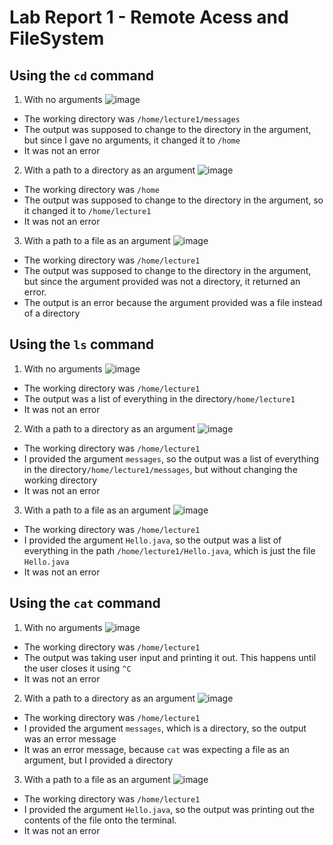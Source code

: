 # Lab Report 1  - Remote Acess and FileSystem

## Using the `cd` command

1. With no arguments
![image](https://github.com/davidluzfontes/cse15l-lab-reports/assets/149021334/0c4a86ab-642b-4323-8377-326e9b31a9f9)
- The working directory was `/home/lecture1/messages`
- The output was supposed to change to the directory in the argument, but since I gave no arguments, it changed it to `/home`
- It was not an error


2. With a path to a directory as an argument
![image](https://github.com/davidluzfontes/cse15l-lab-reports/assets/149021334/da5498f9-b998-48d5-b2e9-3104dd0e41a8)
- The working directory was `/home`
- The output was supposed to change to the directory in the argument, so it changed it to `/home/lecture1`
- It was not an error


3. With a path to a file as an argument
![image](https://github.com/davidluzfontes/cse15l-lab-reports/assets/149021334/0573cd80-f159-4bce-a391-f6e201ba48f9)
- The working directory was `/home/lecture1`
- The output was supposed to change to the directory in the argument, but since the argument provided was not a directory, it returned an error.
- The output is an error because the argument provided was a file instead of a directory



## Using the `ls` command 

1. With no arguments
![image](https://github.com/davidluzfontes/cse15l-lab-reports/assets/149021334/695551f0-a840-4883-950a-107c3a2c847f)
- The working directory was `/home/lecture1`
- The output was a list of everything in the directory`/home/lecture1`
- It was not an error


2. With a path to a directory as an argument
![image](https://github.com/davidluzfontes/cse15l-lab-reports/assets/149021334/2fd25009-d342-45a8-b58b-3df98d6de87a)
- The working directory was `/home/lecture1`
- I provided the argument `messages`, so the output was a list of everything in the directory`/home/lecture1/messages`, but without changing the working directory
- It was not an error


3. With a path to a file as an argument
![image](https://github.com/davidluzfontes/cse15l-lab-reports/assets/149021334/ade99e5e-650c-4553-b50a-c15229402fc9)
- The working directory was `/home/lecture1`
- I provided the argument `Hello.java`, so the output was a list of everything in the path `/home/lecture1/Hello.java`, which is just the file `Hello.java`
- It was not an error


## Using the `cat` command 

1. With no arguments
![image](https://github.com/davidluzfontes/cse15l-lab-reports/assets/149021334/76d5251f-530d-4361-bda1-8a3807666579)
- The working directory was `/home/lecture1`
- The output was taking user input and printing it out. This happens until the user closes it using `^C`
- It was not an error


2. With a path to a directory as an argument
![image](https://github.com/davidluzfontes/cse15l-lab-reports/assets/149021334/af015823-4be9-4fe2-b8df-141210c85347)
- The working directory was `/home/lecture1`
- I provided the argument `messages`, which is a directory, so the output was an error message
- It was an error message, because `cat` was expecting a file as an argument, but I provided a directory


3. With a path to a file as an argument
![image](https://github.com/davidluzfontes/cse15l-lab-reports/assets/149021334/ea6df5e9-3663-46f9-b32d-1b479940415a)
- The working directory was `/home/lecture1`
- I provided the argument `Hello.java`, so the output was printing out the contents of the file onto the terminal.
- It was not an error
